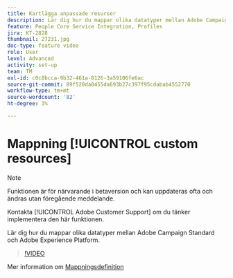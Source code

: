 ```yaml
---
title: Kartlägga anpassade resurser
description: Lär dig hur du mappar olika datatyper mellan Adobe Campaign Standard (ACS) och Adobe Experience Platform (AEP)
feature: People Core Service Integration, Profiles
jira: KT-2828
thumbnail: 27231.jpg
doc-type: feature video
role: User
level: Advanced
activity: set-up
team: TM
exl-id: c0c8bcca-9b32-461a-8126-3a59106fe6ac
source-git-commit: 89f520da0455da693b27c397f95cdabab4552770
workflow-type: tm+mt
source-wordcount: '82'
ht-degree: 3%

---
```


# Mappning [!UICONTROL custom resources]

>[!NOTE]
>
>Funktionen är för närvarande i betaversion och kan uppdateras ofta och ändras utan föregående meddelande.
>
>Kontakta [!UICONTROL Adobe Customer Support] om du tänker implementera den här funktionen.

Lär dig hur du mappar olika datatyper mellan Adobe Campaign Standard och Adobe Experience Platform.

>[!VIDEO](https://video.tv.adobe.com/v/27231?quality=12&learn=on)

Mer information om [Mappningsdefinition](https://experienceleague.adobe.com/docs/campaign-standard/using/integrating-with-adobe-cloud/adobe-experience-platform/data-connector/aep-mapping-definition.html)
